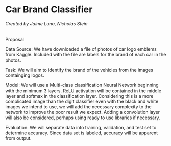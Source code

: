 # Car Brand Classifier
###### Created by Jaime Luna, Nicholas Stein

Proposal

Data Source:
We have downloaded a file of photos of car logo emblems from Kaggle. 
Included with the file are labels for the brand of each car in the photos.

Task:
We will aim to identify the brand of the vehicles from the images containging logos. 

Model:
We will use a Multi-class classification Neural Network beginning with the minimum 3 layers.
ReLU activation will be contained in the middle layer and softmax in the classification layer.
Considering this is a more complicated image than the digit classifier even with the black and white
images we intend to use, we will add the necessary complexity to the network to improve the
poor result we expect. Adding a convolution layer will also be considered, perhaps using ready to use 
libraries if necessary.

Evaluation:
We will separate data into training, validation, and test set to determine accuracy. Since data set is labeled, 
accuracy will be apparent from output. 
